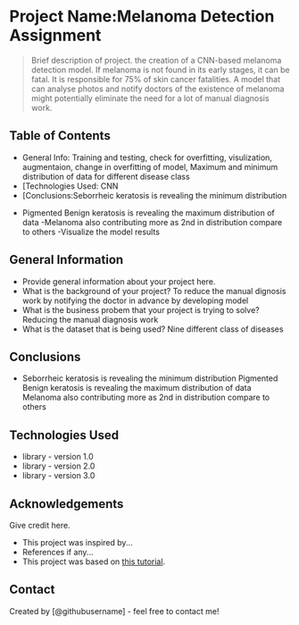 # Project Name:Melanoma Detection Assignment
> Brief description of project.
the creation of a CNN-based melanoma detection model. If melanoma is not found in its early stages, it can be fatal. It is responsible for 75% of skin cancer fatalities. A model that can analyse photos and notify doctors of the existence of melanoma might potentially eliminate the need for a lot of manual diagnosis work.


## Table of Contents
* General Info: Training and testing, check for overfitting, visulization, augmentaion, change in overfitting of model, Maximum and minimum distribution of data for different disease class
* [Technologies Used: CNN 
* [Conclusions:Seborrheic keratosis is revealing the minimum distribution
- Pigmented Benign keratosis is revealing the maximum distribution of data
-Melanoma also contributing more as 2nd in distribution compare to others
-Visualize the model results
## General Information
- Provide general information about your project here.
- What is the background of your project?
To reduce the manual dignosis work by notifying the doctor in advance by developing model
- What is the business probem that your project is trying to solve?
Reducing the manual diagnosis work
- What is the dataset that is being used?
Nine different class of diseases



## Conclusions
- Seborrheic keratosis is revealing the minimum distribution
Pigmented Benign keratosis is revealing the maximum distribution of data
Melanoma also contributing more as 2nd in distribution compare to others


## Technologies Used
- library - version 1.0
- library - version 2.0
- library - version 3.0

<!-- As the libraries versions keep on changing, it is recommended to mention the version of library used in this project -->

## Acknowledgements
Give credit here.
- This project was inspired by...
- References if any...
- This project was based on [this tutorial](https://www.example.com).


## Contact
Created by [@githubusername] - feel free to contact me!


<!-- Optional -->
<!-- ## License -->
<!-- This project is open source and available under the [... License](). -->

<!-- You don't have to include all sections - just the one's relevant to your project -->